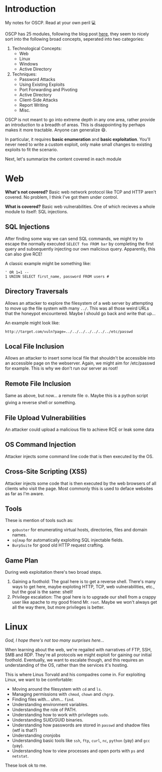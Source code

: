 # Introduction

My notes for OSCP. Read at your own peril :computer:

OSCP has 25 modules, following the blog post [here](https://blog.leonardotamiano.xyz/tech/oscp-technical-guide/), they seem to nicely sort into the following broad concepts, seperated into two categories:

1. Technological Concepts:
    - Web
    - Linux
    - Windows
    - Active Directory
2. Techniques:
    - Password Attacks
    - Using Existing Exploits
    - Port Forwarding and Pivoting
    - Active Directory
    - Client-Side Attacks
    - Report Writing
    - Misc.

OSCP is not meant to go into extreme depth in any one area, rather provide an introduction to a breadth of areas. This is disappointing by perhaps makes it more tractable. Anyone can generalize :smile:.

In particular, it requires **basic enumeration** and **basic exploitation**. You'll never need to write a custom exploit, only make small changes to existing exploits to fit the scenario.

Next, let's summarize the content covered in each module

# Web

**What's not covered?**
Basic web network protocol like TCP and HTTP aren't covered. No problem, I think I've got them under control.

**What is covered?**
Basic web vulnerabilities. One of which recieves a whole module to itself: SQL injections.

## SQL Injections
After finding some way we can send SQL commands, we might try to escape the normally executed `SELECT foo FROM bar` by completing the first query and subsequently injecting our own malicious query. Apparently, this can also give RCE!

A classic example might be something like:
```
' OR 1=1 --
1 UNION SELECT first_name, password FROM users #
```

## Directory Traversals
Allows an attacker to explore the filesystem of a web server by attempting to move up the file system with many `../`. This was all those weird URLs that the honeypot encountered. Maybe I should go back and write that up...

An example might look like:
```
http://target.com/vuln?page=../../../../../../../etc/passwd
```

## Local File Inclusion
Allows an attacker to insert some local file that shouldn't be accessible into an accessible page on the webserver. Again, we might aim for /etc/passwd for example. This is why we don't run our server as root!

## Remote File Inclusion
Same as above, but now... a remote file :sparkle:. Maybe this is a python script giving a reverse shell or something.

## File Upload Vulnerabilities
An attacker could upload a malicious file to achieve RCE or leak some data

## OS Command Injection
Attacker injects some command line code that is then executed by the OS. 

## Cross-Site Scripting (XSS)
Attacker injects some code that is then executed by the web browsers of all clients who visit the page. Most commonly this is used to deface websites as far as I'm aware.

## Tools
These is mention of tools such as:
- `gobuster` for enumerating virtual hosts, directories, files and domain names.
- `sqlmap` for automatically exploiting SQL injectable fields.
- `BurpSuite` for good old HTTP request crafting.

## Game Plan
During web exploitation there's two broad steps.

1. Gaining a foothold: The goal here is to get a reverse shell. There's many ways to get here, maybe exploting HTTP, TCP, web vulnerabilities, etc., but the goal is the same: shell!
2. Privilege escalation: The goal here is to upgrade our shell from a crappy user like apache to my good friend Mr. `root`. Maybe we won't always get all the way there, but more privileges is better.

# Linux

*God, I hope there's not too many surprises here...*

When learning about the web, we're regailed with narratives of FTP, SSH, SMB and RDP. They're all protocols we might exploit for gaining our initial foothold. Eventually, we want to escalate though, and this requires an understanding of the OS, rather than the services it's hosting.

This is where Linus Torvald and his compadres come in. For exploiting Linux, we want to be comfortable:
- Moving around the filesystem with `cd` and `ls`.
- Managing permissions with `chmod`, `chown` and `chgrp`.
- Finding files with... uhm... `find`.
- Understanding environment variables.
- Understanding the role of PATH.
- Understanding how to work with privileges `sudo`.
- Understanding SUID/GUID binaries.
- Understanding how passwords are stored in `passwd` and shadow files (wtf is that?)
- Understanding cronjobs
- Understanding basic tools like `ssh`, `ftp`, `curl`, `nc`, `python` (yay) and `gcc` (yay).
- Understanding how to view processes and open ports with `ps` and `netstat`.

These look ok to me. 
